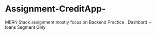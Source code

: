 # Assignment-CreditApp-
MERN Stack assignment mostly focus on Backend Practice . Dashbord + loans Segment Only
